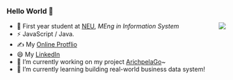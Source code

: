 ### Hello World 👋

<img align="right" src="https://github-readme-stats.vercel.app/api/top-langs/?username=ivalkshfoeif&layout=compact" />

- 🍻 First year student at [NEU](http://catalog.northeastern.edu/graduate/engineering/multidisciplinary/information-systems-msis/), _MEng in Information System_
- ⚡ JavaScript / Java.
- ✍️ My [Online Protflio](http://muxinglin.com/)
- 😄 My [LinkedIn](https://www.linkedin.com/in/muxing-lin-0a2b66200/)
- 🔭 I’m currently working on my project [ArichpelaGo](https://github.com/ivalkshfoeif/ArichpelaGo)~
- 🌱 I’m currently learning building real-world business data system!


